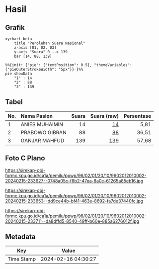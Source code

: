 # Hasil

## Grafik

```mermaid
xychart-beta
    title "Perolehan Suara Nasional"
    x-axis [01, 02, 03]
    y-axis "Suara" 0 --> 139
    bar [14, 88, 139]
```

```mermaid
%%{init: {"pie": {"textPosition": 0.5}, "themeVariables": {"pieOuterStrokeWidth": "5px"}} }%%
pie showData
    "1" : 14
    "2" : 88
    "3" : 139
```

## Tabel

| No. | Nama Paslon    | Suara | Suara (raw) | Persentase |
|:--- |:-------------- | -----:| -----------:| ----------:|
| 1   | ANIES MUHAIMIN | 14    | [14][p-1]   | 5,81       |
| 2   | PRABOWO GIBRAN | 88    | [88][p-2]   | 36,51      |
| 3   | GANJAR MAHFUD  | 139   | [139][p-3]  | 57,68      |


[p-1]: https://github.com/gigit-pemilu/pemilu-2024/blob/main/pilpres/hitung-suara/sub/96-papua-barat-daya/sub/02-sorong-selatan/sub/01-teminabuan/sub/2010-aibobor/sub/002-tps/sub/paslon-1.txt
[p-2]: https://github.com/gigit-pemilu/pemilu-2024/blob/main/pilpres/hitung-suara/sub/96-papua-barat-daya/sub/02-sorong-selatan/sub/01-teminabuan/sub/2010-aibobor/sub/002-tps/sub/paslon-2.txt
[p-3]: https://github.com/gigit-pemilu/pemilu-2024/blob/main/pilpres/hitung-suara/sub/96-papua-barat-daya/sub/02-sorong-selatan/sub/01-teminabuan/sub/2010-aibobor/sub/002-tps/sub/paslon-3.txt

## Foto C Plano

https://sirekap-obj-formc.kpu.go.id/ca1a/pemilu/ppwp/96/02/01/20/10/9602012010002-20240215-233627--0748a05c-f8b2-47ea-8a0c-61265a85eb16.jpg

https://sirekap-obj-formc.kpu.go.id/ca1a/pemilu/ppwp/96/02/01/20/10/9602012010002-20240215-233653--dd9ce44b-bf41-463e-8692-fa7de37440fc.jpg

https://sirekap-obj-formc.kpu.go.id/ca1a/pemilu/ppwp/96/02/01/20/10/9602012010002-20240215-233711--da8dffd5-8540-49ff-b60e-885a6276012f.jpg


## Metadata

| Key        | Value               |
| ---------- | ------------------- |
| Time Stamp | 2024-02-16 04:30:27 |



